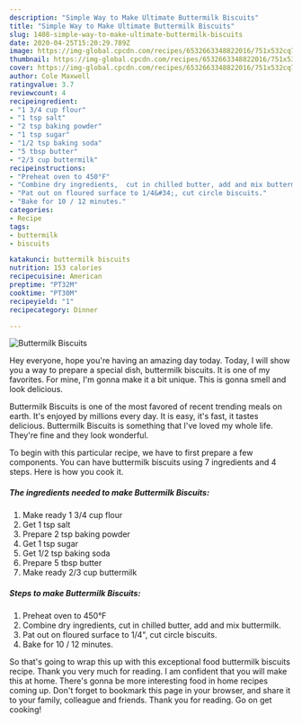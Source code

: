 ```yaml
---
description: "Simple Way to Make Ultimate Buttermilk Biscuits"
title: "Simple Way to Make Ultimate Buttermilk Biscuits"
slug: 1408-simple-way-to-make-ultimate-buttermilk-biscuits
date: 2020-04-25T15:20:29.789Z
image: https://img-global.cpcdn.com/recipes/6532663348822016/751x532cq70/buttermilk-biscuits-recipe-main-photo.jpg
thumbnail: https://img-global.cpcdn.com/recipes/6532663348822016/751x532cq70/buttermilk-biscuits-recipe-main-photo.jpg
cover: https://img-global.cpcdn.com/recipes/6532663348822016/751x532cq70/buttermilk-biscuits-recipe-main-photo.jpg
author: Cole Maxwell
ratingvalue: 3.7
reviewcount: 4
recipeingredient:
- "1 3/4 cup flour"
- "1 tsp salt"
- "2 tsp baking powder"
- "1 tsp sugar"
- "1/2 tsp baking soda"
- "5 tbsp butter"
- "2/3 cup buttermilk"
recipeinstructions:
- "Preheat oven to 450°F"
- "Combine dry ingredients,  cut in chilled butter, add and mix buttermilk."
- "Pat out on floured surface to 1/4&#34;, cut circle biscuits."
- "Bake for 10 / 12 minutes."
categories:
- Recipe
tags:
- buttermilk
- biscuits

katakunci: buttermilk biscuits 
nutrition: 153 calories
recipecuisine: American
preptime: "PT32M"
cooktime: "PT30M"
recipeyield: "1"
recipecategory: Dinner

---
```



![Buttermilk Biscuits](https://img-global.cpcdn.com/recipes/6532663348822016/751x532cq70/buttermilk-biscuits-recipe-main-photo.jpg)

Hey everyone, hope you're having an amazing day today. Today, I will show you a way to prepare a special dish, buttermilk biscuits. It is one of my favorites. For mine, I'm gonna make it a bit unique. This is gonna smell and look delicious.

Buttermilk Biscuits is one of the most favored of recent trending meals on earth. It's enjoyed by millions every day. It is easy, it's fast, it tastes delicious. Buttermilk Biscuits is something that I've loved my whole life. They're fine and they look wonderful.




To begin with this particular recipe, we have to first prepare a few components. You can have buttermilk biscuits using 7 ingredients and 4 steps. Here is how you cook it.

<!--inarticleads1-->

##### The ingredients needed to make Buttermilk Biscuits:

1. Make ready 1 3/4 cup flour
1. Get 1 tsp salt
1. Prepare 2 tsp baking powder
1. Get 1 tsp sugar
1. Get 1/2 tsp baking soda
1. Prepare 5 tbsp butter
1. Make ready 2/3 cup buttermilk




<!--inarticleads2-->

##### Steps to make Buttermilk Biscuits:

1. Preheat oven to 450°F
1. Combine dry ingredients,  cut in chilled butter, add and mix buttermilk.
1. Pat out on floured surface to 1/4&#34;, cut circle biscuits.
1. Bake for 10 / 12 minutes.




So that's going to wrap this up with this exceptional food buttermilk biscuits recipe. Thank you very much for reading. I am confident that you will make this at home. There's gonna be more interesting food in home recipes coming up. Don't forget to bookmark this page in your browser, and share it to your family, colleague and friends. Thank you for reading. Go on get cooking!
